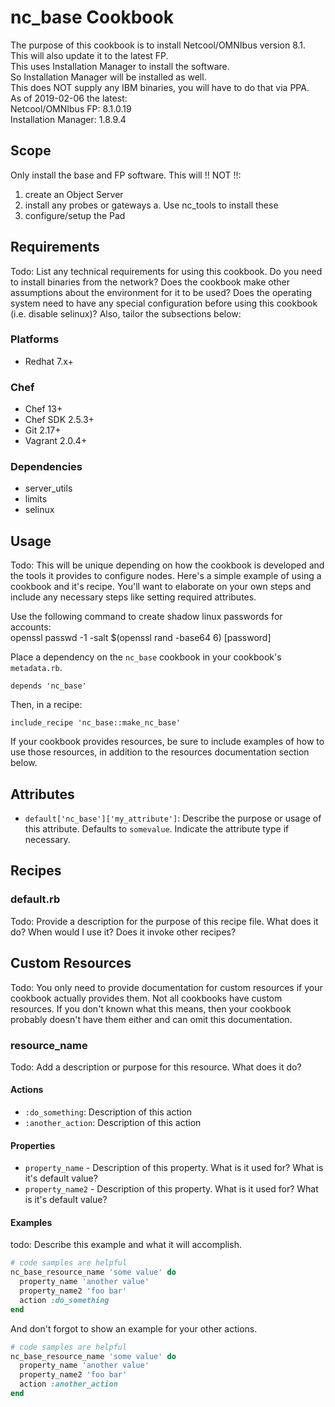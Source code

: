 # nc_base Cookbook

The purpose of this cookbook is to install Netcool/OMNIbus version 8.1.<br>
This will also update it to the latest FP.<br>
This uses Installation Manager to install the software.<br>
So Installation Manager will be installed as well.<br>
This does NOT supply any IBM binaries, you will have to do that via PPA.<br>
As of 2019-02-06 the latest:<br>
  Netcool/OMNIbus FP:   8.1.0.19<br>
  Installation Manager: 1.8.9.4<br>

## Scope

Only install the base and FP software.
This will !! NOT !!:
1) create an Object Server
2) install any probes or gateways
  a. Use nc_tools to install these
3) configure/setup the Pad

## Requirements

Todo: List any technical requirements for using this cookbook. Do you need to
install binaries from the network? Does the cookbook make other assumptions
about the environment for it to be used? Does the operating system need to have
any special configuration before using this cookbook (i.e. disable selinux)?
Also, tailor the subsections below:

### Platforms

- Redhat 7.x+

### Chef

- Chef 13+
- Chef SDK 2.5.3+
- Git 2.17+
- Vagrant 2.0.4+

### Dependencies

- server_utils
- limits
- selinux

## Usage

Todo: This will be unique depending on how the cookbook is developed and the
tools it provides to configure nodes. Here's a simple example of using a
cookbook and it's recipe. You'll want to elaborate on your own steps and
include any necessary steps like setting required attributes.

Use the following command to create shadow linux passwords for accounts:<br>
openssl passwd -1 -salt $(openssl rand -base64 6) [password]<br>

Place a dependency on the `nc_base` cookbook in your cookbook's
`metadata.rb`.

```
depends 'nc_base'
```

Then, in a recipe:

```
include_recipe 'nc_base::make_nc_base'
```

If your cookbook provides resources, be sure to include examples of how to use
those resources, in addition to the resources documentation section below.

## Attributes

* `default['nc_base']['my_attribute']`: Describe the purpose or usage of
  this attribute. Defaults to `somevalue`. Indicate the attribute type if
  necessary.

## Recipes

### default.rb

Todo: Provide a description for the purpose of this recipe file. What does it
do? When would I use it? Does it invoke other recipes?

## Custom Resources

Todo: You only need to provide documentation for custom resources if your
cookbook actually provides them. Not all cookbooks have custom resources. If you
don't known what this means, then your cookbook probably doesn't have them
either and can omit this documentation.

### resource_name

Todo: Add a description or purpose for this resource. What does it do?

#### Actions

* `:do_something`: Description of this action
* `:another_action`: Description of this action

#### Properties

* `property_name` - Description of this property. What is it used for? What is
  it's default value?
* `property_name2` - Description of this property. What is it used for? What is
  it's default value?

#### Examples

todo: Describe this example and what it will accomplish.

```Ruby
# code samples are helpful
nc_base_resource_name 'some value' do
  property_name 'another value'
  property_name2 'foo bar'
  action :do_something
end
```

And don't forgot to show an example for your other actions.

```Ruby
# code samples are helpful
nc_base_resource_name 'some value' do
  property_name 'another value'
  property_name2 'foo bar'
  action :another_action
end
```
